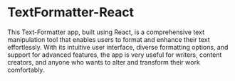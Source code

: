 # TextFormatter-React

This Text-Formatter app, built using React, is a comprehensive text manipulation tool that enables users to format 
and enhance their text effortlessly. With its intuitive user interface, diverse formatting options, and support for
advanced features, the app is very useful for writers, content creators, and anyone who wants to alter and transform
their work comfortably.
